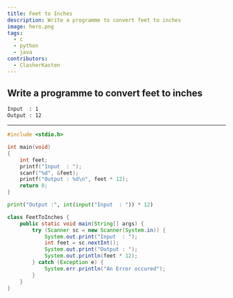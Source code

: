 ```yaml
---
title: Feet to Inches
description: Write a programme to convert feet to inches
image: hero.png
tags:
  - c
  - python
  - java
contributors:
  - ClasherKasten
---
```


## Write a programme to convert feet to inches

```txt
Input  : 1
Output : 12
```

---

<CodeBlock>

```c
#include <stdio.h>

int main(void)
{
    int feet;
    printf("Input  : ");
    scanf("%d", &feet);
    printf("Output : %d\n", feet * 12);
    return 0;
}
```

```py
print("Output :", int(input("Input  : ")) * 12)
```

```java
class FeetToInches {
    public static void main(String[] args) {
        try (Scanner sc = new Scanner(System.in)) {
            System.out.print("Input  : ");
            int feet = sc.nextInt();
            System.out.print("Output : ");
            System.out.println(feet * 12);
        } catch (Exception e) {
            System.err.println("An Error occured");
        }
    }
}
```

</CodeBlock>
